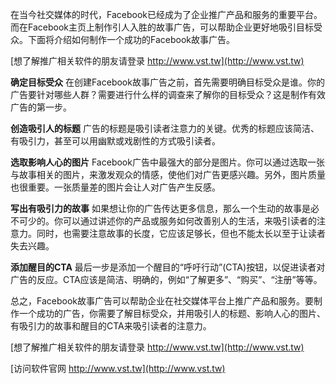 在当今社交媒体的时代，Facebook已经成为了企业推广产品和服务的重要平台。而在Facebook主页上制作引人入胜的故事广告，可以帮助企业更好地吸引目标受众。下面将介绍如何制作一个成功的Facebook故事广告。

[想了解推广相关软件的朋友请登录 http://www.vst.tw](http://www.vst.tw)

**确定目标受众**
在创建Facebook故事广告之前，首先需要明确目标受众是谁。你的广告要针对哪些人群？需要进行什么样的调查来了解你的目标受众？这是制作有效广告的第一步。

**创造吸引人的标题**
广告的标题是吸引读者注意力的关键。优秀的标题应该简洁、有吸引力，甚至可以用幽默或戏剧性的方式吸引读者。

**选取影响人心的图片**
Facebook广告中最强大的部分是图片。你可以通过选取一张与故事相关的图片，来激发观众的情感，使他们对广告更感兴趣。另外，图片质量也很重要。一张质量差的图片会让人对广告产生反感。

**写出有吸引力的故事**
如果想让你的广告传达更多信息，那么一个生动的故事是必不可少的。你可以通过讲述你的产品或服务如何改善别人的生活，来吸引读者的注意力。同时，也需要注意故事的长度，它应该足够长，但也不能太长以至于让读者失去兴趣。

**添加醒目的CTA**
最后一步是添加一个醒目的“呼吁行动”(CTA)按钮，以促进读者对广告的反应。CTA应该是简洁、明确的，例如“了解更多”、“购买”、“注册”等等。

总之，Facebook故事广告可以帮助企业在社交媒体平台上推广产品和服务。要制作一个成功的广告，你需要了解目标受众，并用吸引人的标题、影响人心的图片、有吸引力的故事和醒目的CTA来吸引读者的注意力。

[想了解推广相关软件的朋友请登录 http://www.vst.tw](http://www.vst.tw)


[访问软件官网 http://www.vst.tw](http://www.vst.tw)
